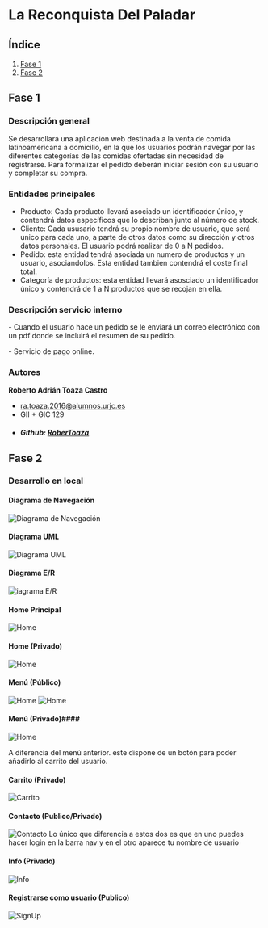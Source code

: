 # La Reconquista Del Paladar #

## Índice ##

1. [Fase 1](#id1)
2. [Fase 2](#id2)


## Fase 1 <a name="id1"><a> ##
### Descripción general ###
Se desarrollará una aplicación web destinada a la venta de comida latinoamericana a domicilio, en la que los usuarios podrán navegar por las diferentes categorías de las comidas ofertadas sin necesidad de registrarse. Para formalizar el pedido deberán iniciar sesión con su usuario y completar su compra.

### Entidades principales ####
- Producto: Cada producto llevará asociado un identificador único, y contendrá datos específicos que lo describan junto al número de stock. 
- Cliente: Cada ususario tendrá su propio nombre de usuario, que será unico para cada uno, a parte de otros datos como su dirección y otros datos personales. El usuario podrá realizar de 0 a N pedidos.
- Pedido: esta entidad tendrá asociada un numero de productos y un usuario, asociandolos. Esta entidad tambien contendrá el coste final total.
- Categoría de productos: esta entidad llevará asosciado un identificador único y contendrá de 1 a N productos que se recojan en ella.

### Descripción servicio interno ###
\- Cuando el usuario hace un pedido se le enviará un correo electrónico con un pdf donde se incluirá el resumen de su pedido.

\- Servicio de pago online.


### Autores ###

**Roberto Adrián Toaza Castro**
- ra.toaza.2016@alumnos.urjc.es
- GII + GIC 129
- ##### Github: [RoberToaza](https://github.com/RoberToaza)


## Fase 2 <a name="id2"></a> ##

### Desarrollo en local ###
#### Diagrama de Navegación ####
![Diagrama de Navegación](./picturesReadMe/Diagrama_de_navecacion.png)

#### Diagrama UML ####
![Diagrama UML](./picturesReadMe/Diagrama_UML.png)

#### Diagrama E/R ####
![iagrama E/R](./picturesReadMe/Diagrama_E_R.png)

#### Home Principal ####
![Home](./picturesReadMe/Home.png)

#### Home (Privado) ####
![Home](./picturesReadMe/home_P.png)

#### Menú (Público) ####
![Home](./picturesReadMe/menu1.png)
![Home](./picturesReadMe/menu2.png)

#### Menú (Privado)####
![Home](./picturesReadMe/menu_P.png)

A diferencia del menú anterior. este dispone de un botón para poder añadirlo al carrito del usuario.

#### Carrito (Privado) ####
![Carrito](./picturesReadMe/cart_P.png)

#### Contacto (Publico/Privado) ####
![Contacto](./picturesReadMe/contacto.png)
Lo único que diferencia a estos dos es que en uno puedes hacer login en la barra nav y en el otro aparece tu nombre de usuario

#### Info (Privado) ####
![Info](./picturesReadMe/info_P.png)

#### Registrarse como usuario (Publico) ####
![SignUp](./picturesReadMe/signUp.png)


